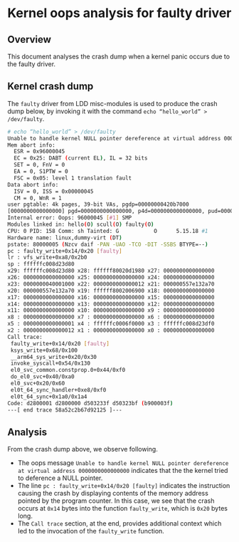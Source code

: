 # Kernel oops analysis for faulty driver

## Overview

This document analyses the crash dump when a kernel panic occurs due to the faulty driver.

## Kernel crash dump

The `faulty` driver from LDD misc-modules is used to produce the crash dump below, by invoking it with the command `echo “hello_world” > /dev/faulty`.

```bash
# echo “hello_world” > /dev/faulty 
Unable to handle kernel NULL pointer dereference at virtual address 0000000000000000
Mem abort info:
  ESR = 0x96000045
  EC = 0x25: DABT (current EL), IL = 32 bits
  SET = 0, FnV = 0
  EA = 0, S1PTW = 0
  FSC = 0x05: level 1 translation fault
Data abort info:
  ISV = 0, ISS = 0x00000045
  CM = 0, WnR = 1
user pgtable: 4k pages, 39-bit VAs, pgdp=00000000420b7000
[0000000000000000] pgd=0000000000000000, p4d=0000000000000000, pud=0000000000000000
Internal error: Oops: 96000045 [#1] SMP
Modules linked in: hello(O) scull(O) faulty(O)
CPU: 0 PID: 158 Comm: sh Tainted: G           O      5.15.18 #1
Hardware name: linux,dummy-virt (DT)
pstate: 80000005 (Nzcv daif -PAN -UAO -TCO -DIT -SSBS BTYPE=--)
pc : faulty_write+0x14/0x20 [faulty]
lr : vfs_write+0xa8/0x2b0
sp : ffffffc008d23d80
x29: ffffffc008d23d80 x28: ffffff80020d1980 x27: 0000000000000000
x26: 0000000000000000 x25: 0000000000000000 x24: 0000000000000000
x23: 0000000040001000 x22: 0000000000000012 x21: 000000557e132a70
x20: 000000557e132a70 x19: ffffff8002006900 x18: 0000000000000000
x17: 0000000000000000 x16: 0000000000000000 x15: 0000000000000000
x14: 0000000000000000 x13: 0000000000000000 x12: 0000000000000000
x11: 0000000000000000 x10: 0000000000000000 x9 : 0000000000000000
x8 : 0000000000000000 x7 : 0000000000000000 x6 : 0000000000000000
x5 : 0000000000000001 x4 : ffffffc0006f0000 x3 : ffffffc008d23df0
x2 : 0000000000000012 x1 : 0000000000000000 x0 : 0000000000000000
Call trace:
 faulty_write+0x14/0x20 [faulty]
 ksys_write+0x68/0x100
 __arm64_sys_write+0x20/0x30
 invoke_syscall+0x54/0x130
 el0_svc_common.constprop.0+0x44/0xf0
 do_el0_svc+0x40/0xa0
 el0_svc+0x20/0x60
 el0t_64_sync_handler+0xe8/0xf0
 el0t_64_sync+0x1a0/0x1a4
Code: d2800001 d2800000 d503233f d50323bf (b900003f) 
---[ end trace 58a52c2b67d92125 ]---
```

## Analysis

From the crash dump above, we observe following.

* The oops message `Unable to handle kernel NULL pointer dereference at virtual address 0000000000000000` indicates that the the kernel tried to deference a NULL pointer.
* The line `pc : faulty_write+0x14/0x20 [faulty]` indicates the instruction causing the crash by displaying contents of the memory address pointed by the program counter. In this case, we see that the crash occurs at `0x14` bytes into the function `faulty_write`, which is `0x20` bytes long.
* The `Call trace` section, at the end, provides additional context which led to the invocation of the `faulty_write` function.